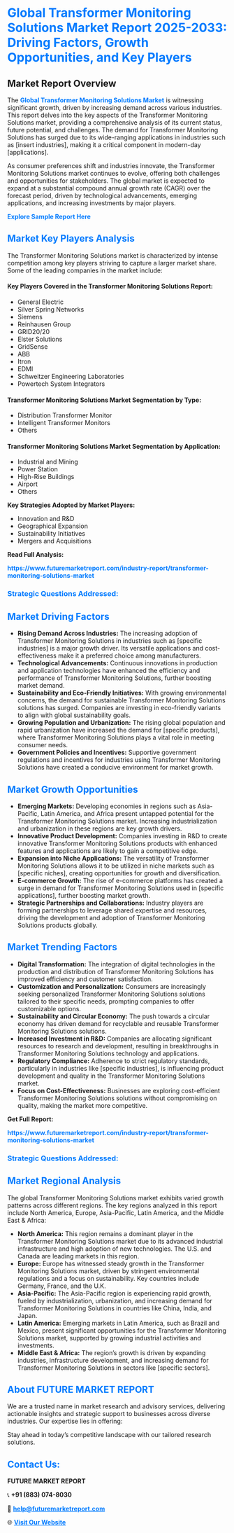 <h1 style="color: #007BFF;">Global Transformer Monitoring Solutions Market Report 2025-2033: Driving Factors, Growth Opportunities, and Key Players</h1>

<section id="overview">
<h2>Market Report Overview</h2>
<p>The <a href="https://www.futuremarketreport.com/industry-report/transformer-monitoring-solutions-market" style="color: #007BFF; text-decoration: none;"><strong>Global Transformer Monitoring Solutions Market</strong></a> is witnessing significant growth, driven by increasing demand across various industries. This report delves into the key aspects of the Transformer Monitoring Solutions market, providing a comprehensive analysis of its current status, future potential, and challenges. The demand for Transformer Monitoring Solutions has surged due to its wide-ranging applications in industries such as [insert industries], making it a critical component in modern-day [applications].</p>
<p>As consumer preferences shift and industries innovate, the Transformer Monitoring Solutions market continues to evolve, offering both challenges and opportunities for stakeholders. The global market is expected to expand at a substantial compound annual growth rate (CAGR) over the forecast period, driven by technological advancements, emerging applications, and increasing investments by major players.</p>
</section>

<section id="overview">
<p><a href="https://www.futuremarketreport.com/request-sample/reportId=97130" style="color: #007BFF; text-decoration: none;"><strong>Explore Sample Report Here</strong></a></p>
</section>

<section id="key-players">
<h2 style="color: #007BFF;">Market Key Players Analysis</h2>
<p>The Transformer Monitoring Solutions market is characterized by intense competition among key players striving to capture a larger market share. Some of the leading companies in the market include:</p>
<h4>Key Players Covered in the Transformer Monitoring Solutions Report:</h4>
<ul><li>General Electric</li><li>Silver Spring Networks</li><li>Siemens</li><li>Reinhausen Group</li><li>GRID20/20</li><li>Elster Solutions</li><li>GridSense</li><li>ABB</li><li>Itron</li><li>EDMI</li><li>Schweitzer Engineering Laboratories</li><li>Powertech System Integrators</li></ul>
<h4>Transformer Monitoring Solutions Market Segmentation by Type:</h4>
<ul><li>Distribution Transformer Monitor</li><li>Intelligent Transformer Monitors</li><li>Others</li></ul>

<h4>Transformer Monitoring Solutions Market Segmentation by Application:</h4>
<ul><li>Industrial and Mining</li><li>Power Station</li><li>High-Rise Buildings</li><li>Airport</li><li>Others</li></ul>
<p><strong>Key Strategies Adopted by Market Players:</strong></p>
<ul>
<li>Innovation and R&D</li>
<li>Geographical Expansion</li>
<li>Sustainability Initiatives</li>
<li>Mergers and Acquisitions</li>
</ul>
</section>

<section>
<p><strong>Read Full Analysis: </strong></p><a href="https://www.futuremarketreport.com/industry-report/transformer-monitoring-solutions-market" style="color: #007BFF; text-decoration: none;"><strong>https://www.futuremarketreport.com/industry-report/transformer-monitoring-solutions-market</strong></a>
<h3 style="color: #007BFF;">Strategic Questions Addressed:</h3>
</section>

<section id="driving-factors">
<h2 style="color: #007BFF;">Market Driving Factors</h2>
<ul>
<li><strong>Rising Demand Across Industries:</strong> The increasing adoption of Transformer Monitoring Solutions in industries such as [specific industries] is a major growth driver. Its versatile applications and cost-effectiveness make it a preferred choice among manufacturers.</li>
<li><strong>Technological Advancements:</strong> Continuous innovations in production and application technologies have enhanced the efficiency and performance of Transformer Monitoring Solutions, further boosting market demand.</li>
<li><strong>Sustainability and Eco-Friendly Initiatives:</strong> With growing environmental concerns, the demand for sustainable Transformer Monitoring Solutions solutions has surged. Companies are investing in eco-friendly variants to align with global sustainability goals.</li>
<li><strong>Growing Population and Urbanization:</strong> The rising global population and rapid urbanization have increased the demand for [specific products], where Transformer Monitoring Solutions plays a vital role in meeting consumer needs.</li>
<li><strong>Government Policies and Incentives:</strong> Supportive government regulations and incentives for industries using Transformer Monitoring Solutions have created a conducive environment for market growth.</li>
</ul>
</section>

<section id="growth-opportunities">
<h2 style="color: #007BFF;">Market Growth Opportunities</h2>
<ul>
<li><strong>Emerging Markets:</strong> Developing economies in regions such as Asia-Pacific, Latin America, and Africa present untapped potential for the Transformer Monitoring Solutions market. Increasing industrialization and urbanization in these regions are key growth drivers.</li>
<li><strong>Innovative Product Development:</strong> Companies investing in R&D to create innovative Transformer Monitoring Solutions products with enhanced features and applications are likely to gain a competitive edge.</li>
<li><strong>Expansion into Niche Applications:</strong> The versatility of Transformer Monitoring Solutions allows it to be utilized in niche markets such as [specific niches], creating opportunities for growth and diversification.</li>
<li><strong>E-commerce Growth:</strong> The rise of e-commerce platforms has created a surge in demand for Transformer Monitoring Solutions used in [specific applications], further boosting market growth.</li>
<li><strong>Strategic Partnerships and Collaborations:</strong> Industry players are forming partnerships to leverage shared expertise and resources, driving the development and adoption of Transformer Monitoring Solutions products globally.</li>
</ul>
</section>

<section id="trending-factors">
<h2 style="color: #007BFF;">Market Trending Factors</h2>
<ul>
<li><strong>Digital Transformation:</strong> The integration of digital technologies in the production and distribution of Transformer Monitoring Solutions has improved efficiency and customer satisfaction.</li>
<li><strong>Customization and Personalization:</strong> Consumers are increasingly seeking personalized Transformer Monitoring Solutions solutions tailored to their specific needs, prompting companies to offer customizable options.</li>
<li><strong>Sustainability and Circular Economy:</strong> The push towards a circular economy has driven demand for recyclable and reusable Transformer Monitoring Solutions solutions.</li>
<li><strong>Increased Investment in R&D:</strong> Companies are allocating significant resources to research and development, resulting in breakthroughs in Transformer Monitoring Solutions technology and applications.</li>
<li><strong>Regulatory Compliance:</strong> Adherence to strict regulatory standards, particularly in industries like [specific industries], is influencing product development and quality in the Transformer Monitoring Solutions market.</li>
<li><strong>Focus on Cost-Effectiveness:</strong> Businesses are exploring cost-efficient Transformer Monitoring Solutions solutions without compromising on quality, making the market more competitive.</li>
</ul>
</section>

<section>
<p><strong>Get Full Report: </strong></p><a href="https://www.futuremarketreport.com/industry-report/transformer-monitoring-solutions-market" style="color: #007BFF; text-decoration: none;"><strong>https://www.futuremarketreport.com/industry-report/transformer-monitoring-solutions-market</strong></a>
<h3 style="color: #007BFF;">Strategic Questions Addressed:</h3>
</section>


<section id="regional-analysis">
<h2 style="color: #007BFF;">Market Regional Analysis</h2>
<p>The global Transformer Monitoring Solutions market exhibits varied growth patterns across different regions. The key regions analyzed in this report include North America, Europe, Asia-Pacific, Latin America, and the Middle East & Africa:</p>
<ul>
<li><strong>North America:</strong> This region remains a dominant player in the Transformer Monitoring Solutions market due to its advanced industrial infrastructure and high adoption of new technologies. The U.S. and Canada are leading markets in this region.</li>
<li><strong>Europe:</strong> Europe has witnessed steady growth in the Transformer Monitoring Solutions market, driven by stringent environmental regulations and a focus on sustainability. Key countries include Germany, France, and the U.K.</li>
<li><strong>Asia-Pacific:</strong> The Asia-Pacific region is experiencing rapid growth, fueled by industrialization, urbanization, and increasing demand for Transformer Monitoring Solutions in countries like China, India, and Japan.</li>
<li><strong>Latin America:</strong> Emerging markets in Latin America, such as Brazil and Mexico, present significant opportunities for the Transformer Monitoring Solutions market, supported by growing industrial activities and investments.</li>
<li><strong>Middle East & Africa:</strong> The region’s growth is driven by expanding industries, infrastructure development, and increasing demand for Transformer Monitoring Solutions in sectors like [specific sectors].</li>
</ul>
</section>

<footer>
<h2 style="color: #007BFF;">About FUTURE MARKET REPORT</h2>
<p>We are a trusted name in market research and advisory services, delivering actionable insights and strategic support to businesses across diverse industries. Our expertise lies in offering:</p>

<p>Stay ahead in today’s competitive landscape with our tailored research solutions.</p>

<h2 style="color: #007BFF;">Contact Us:</h2>
<p><strong>FUTURE MARKET REPORT</strong></p>
<p>📞 <strong>+91 (883) 074-8030</strong></p>
<p>📧 <strong><a href="mailto:help@futuremarketreport.com" style="color: #007BFF;">help@futuremarketreport.com</a></strong></p>
<p>🌐 <strong><a href="https://www.futuremarketreport.com/" style="color: #007BFF;">Visit Our Website</a></strong></p>
</footer>